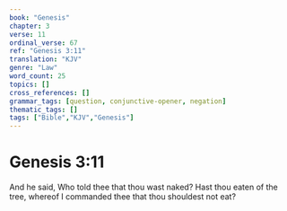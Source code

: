 ```yaml
---
book: "Genesis"
chapter: 3
verse: 11
ordinal_verse: 67
ref: "Genesis 3:11"
translation: "KJV"
genre: "Law"
word_count: 25
topics: []
cross_references: []
grammar_tags: [question, conjunctive-opener, negation]
thematic_tags: []
tags: ["Bible","KJV","Genesis"]
---
```


# Genesis 3:11

And he said, Who told thee that thou wast naked? Hast thou eaten of the tree, whereof I commanded thee that thou shouldest not eat?
